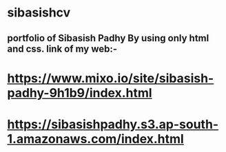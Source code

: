 # sibasishcv
portfolio of Sibasish Padhy 
By using only html and css.
link of my web:-
-------
# https://www.mixo.io/site/sibasish-padhy-9h1b9/index.html


# https://sibasishpadhy.s3.ap-south-1.amazonaws.com/index.html
